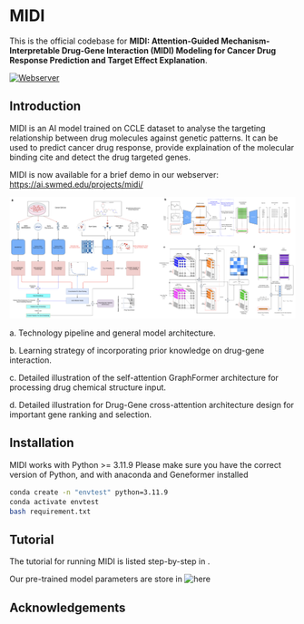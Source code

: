 # MIDI
This is the official codebase for **MIDI: Attention-Guided Mechanism-Interpretable Drug-Gene Interaction (MIDI) Modeling for Cancer Drug Response Prediction and Target Effect Explanation**.


[![Webserver](https://img.shields.io/badge/Webserver-blue)](https://ai.swmed.edu/projects/midi/)

## Introduction
MIDI is an AI model trained on CCLE dataset to analyse the targeting relationship between drug molecules against genetic patterns. It can be used to predict cancer drug response, provide explaination of the molecular binding cite and detect the drug targeted genes.

MIDI is now available for a brief demo in our webserver: https://ai.swmed.edu/projects/midi/ 



![Model Architecture](figures/pipeline.png)

a. Technology pipeline and general model architecture. 

b. Learning strategy of incorporating prior knowledge on drug-gene interaction. 

c. Detailed illustration of the self-attention GraphFormer architecture for processing drug chemical structure input. 

d. Detailed illustration for Drug-Gene cross-attention architecture design for important gene ranking and selection.

## Installation

MIDI works with Python >= 3.11.9 Please make sure you have the correct version of Python, and with anaconda and Geneformer installed

```bash
conda create -n "envtest" python=3.11.9
conda activate envtest
bash requirement.txt
```

## Tutorial
The tutorial for running MIDI is listed step-by-step in .

Our pre-trained model parameters are store in ![here](Pre_train_model) 


## Acknowledgements
